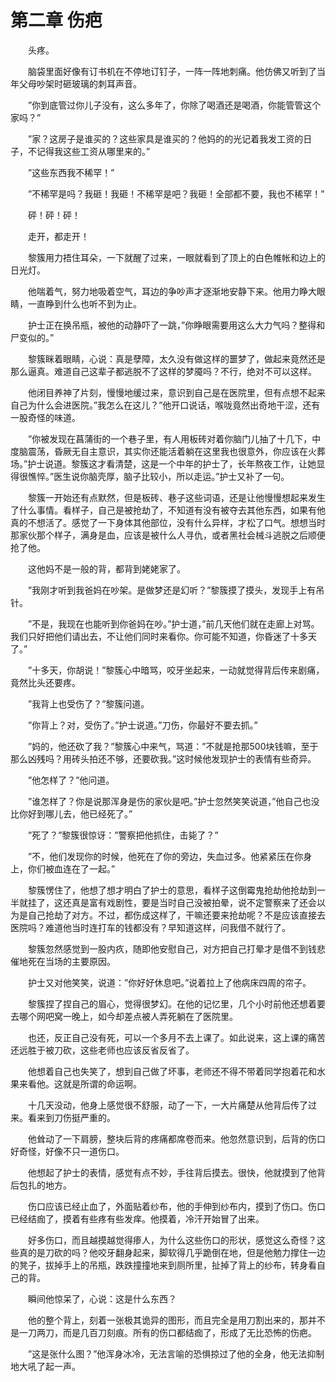 # 第二章 伤疤


　　头疼。

　　脑袋里面好像有订书机在不停地订钉子，一阵一阵地刺痛。他仿佛又听到了当年父母吵架时砸玻璃的刺耳声音。

　　”你到底管过你儿子没有，这么多年了，你除了喝酒还是喝酒，你能管管这个家吗？”

　　”家？这房子是谁买的？这些家具是谁买的？他妈的的光记着我发工资的日子，不记得我这些工资从哪里来的。”

　　”这些东西我不稀罕！”

　　”不稀罕是吗？我砸！我砸！不稀罕是吧？我砸！全部都不要，我也不稀罕！”

　　砰！砰！砰！

　　走开，都走开！

　　黎簇用力捂住耳朵，一下就醒了过来，一眼就看到了顶上的白色帷帐和边上的日光灯。

　　他喘着气，努力地吸着空气，耳边的争吵声才逐渐地安静下来。他用力睁大眼睛，一直睁到什么也听不到为止。

　　护士正在换吊瓶，被他的动静吓了一跳，”你睁眼需要用这么大力气吗？整得和尸变似的。”

　　黎簇眯着眼睛，心说：真是孽障，太久没有做这样的噩梦了，做起来竟然还是那么逼真。难道自己这辈子都逃脱不了这样的梦魇吗？不行，绝对不可以这样。

　　他闭目养神了片刻，慢慢地缓过来，意识到自己是在医院里，但有点想不起来自己为什么会进医院。”我怎么在这儿？”他开口说话，喉咙竟然出奇地干涩，还有一股奇怪的味道。

　　”你被发现在菖蒲街的一个巷子里，有人用板砖对着你脑门儿抽了十几下，中度脑震荡，昏厥无自主意识，其实你还能活着躺在这里我也很意外，你应该在火葬场。”护士说道。黎簇这才看清楚，这是一个中年的护士了，长年熬夜工作，让她显得很憔悴。”医生说你脑壳厚，脑子比较小，所以走运。”护士又补了一句。

　　黎簇一开始还有点默然，但是板砖、巷子这些词语，还是让他慢慢想起来发生了什么事情。看样子，自己是被抢劫了，不知道有没有被夺去其他东西，如果有他真的不想活了。感觉了一下身体其他部位，没有什么异样，才松了口气。想想当时那家伙那个样子，满身是血，应该是被什么人寻仇，或者黑社会械斗逃脱之后顺便抢了他。

　　这他妈不是一般的背，都背到姥姥家了。

　　”我刚才听到我爸妈在吵架。是做梦还是幻听？”黎簇摸了摸头，发现手上有吊针。

　　”不是，我现在也能听到你爸妈在吵。”护士道，”前几天他们就在走廊上对骂。我们只好把他们请出去，不让他们同时来看你。你可能不知道，你昏迷了十多天了。”

　　”十多天，你胡说！”黎簇心中暗骂，咬牙坐起来，一动就觉得背后传来剧痛，竟然比头还要疼。

　　”我背上也受伤了？”黎簇问道。

　　”你背上？对，受伤了。”护士说道。”刀伤，你最好不要去抓。”

　　”妈的，他还砍了我？”黎簇心中来气，骂道：”不就是抢那500块钱嘛，至于那么凶残吗？用砖头拍还不够，还要砍我。”这时候他发现护士的表情有些奇异。

　　”他怎样了？”他问道。

　　”谁怎样了？你是说那浑身是伤的家伙是吧。”护士忽然笑笑说道，”他自己也没比你好到哪儿去，他已经死了。”

　　”死了？”黎簇很惊讶：”警察把他抓住，击毙了？”

　　”不，他们发现你的时候，他死在了你的旁边，失血过多。他紧紧压在你身上，你们被血连在了一起。”

　　黎簇愣住了，他想了想才明白了护士的意思，看样子这倒霉鬼抢劫他抢劫到一半就挂了，这还真是富有戏剧性，要是当时自己没被拍晕，说不定警察来了还会以为是自己抢劫了对方。不过，都伤成这样了，干嘛还要来抢劫呢？不是应该直接去医院吗？难道他当时连打车的钱都没有？早知道这样，问我借不就行了。

　　黎簇忽然感觉到一股内疚，随即他安慰自己，对方把自己打晕才是借不到钱悲催地死在当场的主要原因。

　　护士又对他笑笑，说道：”你好好休息吧。”说着拉上了他病床四周的帘子。

　　黎簇捏了捏自己的眉心，觉得很梦幻。在他的记忆里，几个小时前他还想着要去哪个网吧窝一晚上，如今却差点被人弄死躺在了医院里。

　　也还，反正自己没有死，可以一个多月不去上课了。如此说来，这上课的痛苦还远胜于被刀砍，这些老师也应该反省反省了。

　　他想着自己也失笑了，想到自己做了坏事，老师还不得不带着同学抱着花和水果来看他。这就是所谓的命运啊。

　　十几天没动，他身上感觉很不舒服，动了一下，一大片痛楚从他背后传了过来。看来到刀伤挺严重的。

　　他耸动了一下肩膀，整块后背的疼痛都席卷而来。他忽然意识到，后背的伤口好奇怪，好像不只一道伤口。

　　他想起了护士的表情，感觉有点不妙，手往背后摸去。很快，他就摸到了他背后包扎的地方。

　　伤口应该已经止血了，外面贴着纱布，他的手伸到纱布内，摸到了伤口。伤口已经结痂了，摸着有些疼有些发痒。他摸着，冷汗开始冒了出来。

　　好多伤口，而且越摸越觉得瘆人，为什么这些伤口的形状，感觉这么奇怪？这些真的是刀砍的吗？他咬牙翻身起来，脚软得几乎跪倒在地，但是他勉力撑住一边的凳子，拔掉手上的吊瓶，跌跌撞撞地来到厕所里，扯掉了背上的纱布，转身看自己的背。

　　瞬间他惊呆了，心说：这是什么东西？

　　他的整个背上，刻着一张极其诡异的图形，而且完全是用刀割出来的，那并不是一刀两刀，而是几百刀刻痕。所有的伤口都结痂了，形成了无比恐怖的伤疤。

　　”这是张什么图？”他浑身冰冷，无法言喻的恐惧掠过了他的全身，他无法抑制地大吼了起一声。

